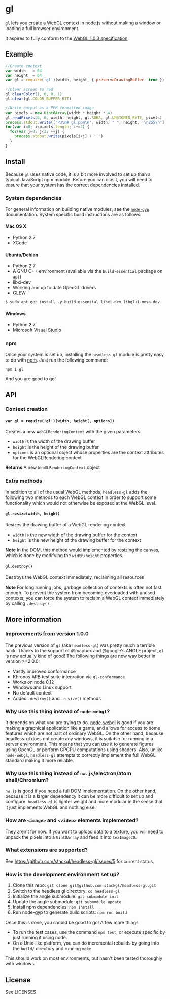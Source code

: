 # gl
`gl` lets you create a WebGL context in node.js without making a window or loading a full browser environment.

It aspires to fully conform to the [WebGL 1.0.3 specification](https://www.khronos.org/registry/webgl/specs/1.0.3/).

## Example

```javascript
//Create context
var width   = 64
var height  = 64
var gl = require('gl')(width, height, { preserveDrawingBuffer: true })

//Clear screen to red
gl.clearColor(1, 0, 0, 1)
gl.clear(gl.COLOR_BUFFER_BIT)

//Write output as a PPM formatted image
var pixels = new Uint8Array(width * height * 4)
gl.readPixels(0, 0, width, height, gl.RGBA, gl.UNSIGNED_BYTE, pixels)
process.stdout.write(['P3\n# gl.ppm\n', width, " ", height, '\n255\n'].join(''))
for(var i=0; i<pixels.length; i+=4) {
  for(var j=0; j<3; ++j) {
    process.stdout.write(pixels[i+j] + ' ')
  }
}
```

## Install
Because `gl` uses native code, it is a bit more involved to set up than a typical JavaScript npm module.  Before you can use it, you will need to ensure that your system has the correct dependencies installed.

### System dependencies
For general information on building native modules, see the [`node-gyp`](https://github.com/nodejs/node-gyp) documentation. System specific build instructions are as follows:

#### Mac OS X

* Python 2.7
* XCode

#### Ubuntu/Debian

* Python 2.7
* A GNU C++ environment (available via the `build-essential` package on `apt`)
* libxi-dev
* Working and up to date OpenGL drivers
* GLEW

```
$ sudo apt-get install -y build-essential libxi-dev libglu1-mesa-dev
```

#### Windows

* Python 2.7
* Microsoft Visual Studio

### npm
Once your system is set up, installing the `headless-gl` module is pretty easy to do with [npm](http://docs.npmjs.org).  Just run the following command:

```
npm i gl
```

And you are good to go!

## API

### Context creation

#### `var gl = require('gl')(width, height[, options])`
Creates a new `WebGLRenderingContext` with the given parameters.

* `width` is the width of the drawing buffer
* `height` is the height of the drawing buffer
* `options` is an optional object whose properties are the context attributes for the WebGLRendering context

**Returns** A new `WebGLRenderingContext` object

### Extra methods

In addition to all of the usual WebGL methods, `headless-gl` adds the following two methods to each WebGL context in order to support some functionality which would not otherwise be exposed at the WebGL level.

#### `gl.resize(width, height)`
Resizes the drawing buffer of a WebGL rendering context

* `width` is the new width of the drawing buffer for the context
* `height` is the new height of the drawing buffer for the context

**Note** In the DOM, this method would implemented by resizing the canvas, which is done by modifying the `width/height` properties.

#### `gl.destroy()`
Destroys the WebGL context immediately, reclaiming all resources

**Note** For long running jobs, garbage collection of contexts is often not fast enough.  To prevent the system from becoming overloaded with unused contexts, you can force the system to reclaim a WebGL context immediately by calling `.destroy()`.

## More information

### Improvements from version 1.0.0

The previous version of `gl` (aka `headless-gl`) was pretty much a terrible hack. Thanks to the support of @mapbox and @google's ANGLE project, `gl` is now actually kind of good!  The following things are now way better in version >=2.0.0:

* Vastly improved conformance
* Khronos ARB test suite integration via `gl-conformance`
* Works on node 0.12
* Windows and Linux support
* No default context
* Added `.destroy()` and `.resize()` methods

### Why use this thing instead of `node-webgl`?

It depends on what you are trying to do.  [node-webgl](https://github.com/mikeseven/node-webgl) is good if you are making a graphical application like a game, and allows for access to some features which are not part of ordinary WebGL.  On the other hand, because headless-gl does not create any windows, it is suitable for running in a server environment.  This means that you can use it to generate figures using OpenGL or perform GPGPU computations using shaders. Also, unlike `node-webgl`, `headless-gl` attempts to correctly implement the full WebGL standard making it more reliable.

### Why use this thing instead of `nw.js`/electron/atom shell/Chromium?

`nw.js` is good if you need a full DOM implementation.  On the other hand, because it is a larger dependency it can be more difficult to set up and configure.  `headless-gl` is lighter weight and more modular in the sense that it just implements WebGL and nothing else.

### How are `<image>` and `<video>` elements implemented?

They aren't for now.  If you want to upload data to a texture, you will need to unpack the pixels into a `Uint8Array` and feed it into `texImage2D`.

### What extensions are supported?

See https://github.com/stackgl/headless-gl/issues/5 for current status.

### How is the development environment set up?

1. Clone this repo: `git clone git@github.com:stackgl/headless-gl.git`
1. Switch to the headless gl directory: `cd headless-gl`
1. Initialize the angle submodule: `git submodule init`
1. Update the angle submodule: `git submodule update`
1. Install npm dependencies: `npm install`
1. Run node-gyp to generate build scripts: `npm run build`

Once this is done, you should be good to go!  A few more things

* To run the test cases, use the command `npm test`, or execute specific by just running it using node.
* On a Unix-like platform, you can do incremental rebuilds by going into the `build/` directory and running `make`

This should work on most environments, but hasn't been tested thoroughly with windows.

## License

See LICENSES
